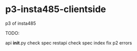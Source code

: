 # p3-insta485-clientside

p3 of insta485

TODO:

api __init__.py
check spec restapi
check spec index
fix p2 errors